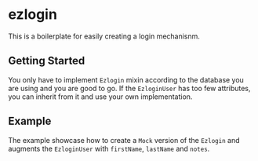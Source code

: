 # ezlogin

This is a boilerplate for easily creating a login mechanisnm. 

## Getting Started

You only have to implement `Ezlogin` mixin according to the database you are using and you are good to go. If the `EzloginUser` has too few attributes, you can inherit from it and use your own implementation. 

## Example

The example showcase how to create a `Mock` version of the `Ezlogin` and augments the `EzloginUser` with `firstName`, `lastName` and `notes`. 